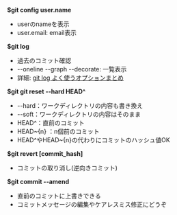 **$git config user.name**  
 - userのnameを表示
 - user.email: email表示

**$git log**  
 - 過去のコミット確認
 - --oneline --graph --decorate: 一覧表示
 - 詳細: [git log よく使うオプションまとめ](https://qiita.com/take4s5i/items/15d8648405f4e7ea3039)

**$git git reset --hard HEAD^**  
 - --hard：ワークディレクトリの内容も書き換え
 - --soft：ワークディレクトリの内容はそのまま
 - HEAD^：直前のコミット
 - HEAD~{n} ：n個前のコミット
 - HEAD^やHEAD~{n}の代わりにコミットのハッシュ値OK
 
**$git revert \[commit_hash]**  
 - コミットの取り消し(逆向きコミット)
 
**$git commit --amend**
 - 直前のコミットに上書きできる
 - コミットメッセージの編集やケアレスミス修正にどうぞ
